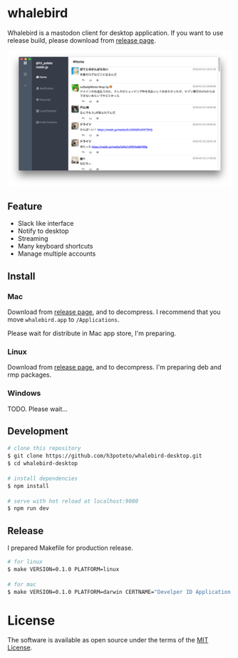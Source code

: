 # whalebird

Whalebird is a mastodon client for desktop application. If you want to use release build, please download from [release page](https://github.com/h3poteto/whalebird-desktop/releases).

![demo](screenshot.png)

## Feature

- Slack like interface
- Notify to desktop
- Streaming
- Many keyboard shortcuts
- Manage multiple accounts

## Install
### Mac

Download from [release page](https://github.com/h3poteto/whalebird-desktop/releases), and to decompress. I recommend that you move `whalebird.app` to `/Applications`.

Please wait for distribute in Mac app store, I'm preparing.

### Linux

Download from [release page](https://github.com/h3poteto/whalebird-desktop/releases), and to decompress. I'm preparing deb and rmp packages.

### Windows

TODO.
Please wait...

## Development

``` bash
# clone this repository
$ git clone https://github.com/h3poteto/whalebird-desktop.git
$ cd whalebird-desktop

# install dependencies
$ npm install

# serve with hot reload at localhost:9080
$ npm run dev
```

## Release

I prepared Makefile for production release.

```bash
# for linux
$ make VERSION=0.1.0 PLATFORM=linux

# for mac
$ make VERSION=0.1.0 PLATFORM=darwin CERTNAME="Develper ID Application: NAME (ID)"
```

# License
The software is available as open source under the terms of the [MIT License](https://opensource.org/licenses/MIT).
